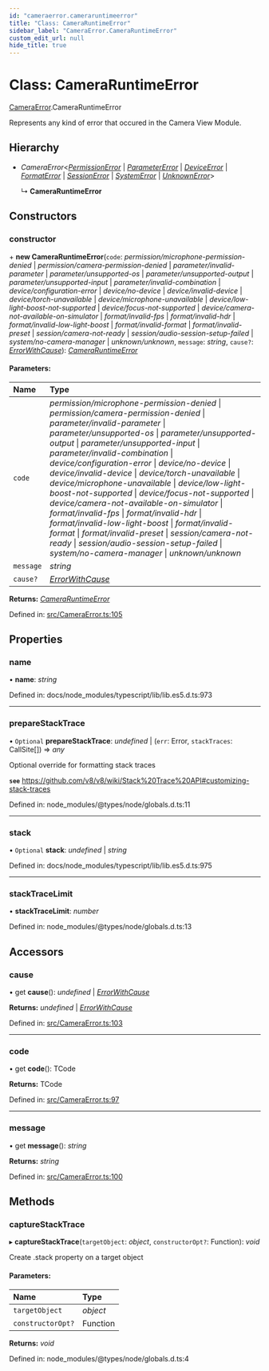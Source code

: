 ```yaml
---
id: "cameraerror.cameraruntimeerror"
title: "Class: CameraRuntimeError"
sidebar_label: "CameraError.CameraRuntimeError"
custom_edit_url: null
hide_title: true
---
```


# Class: CameraRuntimeError

[CameraError](../modules/cameraerror.md).CameraRuntimeError

Represents any kind of error that occured in the Camera View Module.

## Hierarchy

* *CameraError*<[*PermissionError*](../modules/cameraerror.md#permissionerror) \| [*ParameterError*](../modules/cameraerror.md#parametererror) \| [*DeviceError*](../modules/cameraerror.md#deviceerror) \| [*FormatError*](../modules/cameraerror.md#formaterror) \| [*SessionError*](../modules/cameraerror.md#sessionerror) \| [*SystemError*](../modules/cameraerror.md#systemerror) \| [*UnknownError*](../modules/cameraerror.md#unknownerror)\>

  ↳ **CameraRuntimeError**

## Constructors

### constructor

\+ **new CameraRuntimeError**(`code`: *permission/microphone-permission-denied* \| *permission/camera-permission-denied* \| *parameter/invalid-parameter* \| *parameter/unsupported-os* \| *parameter/unsupported-output* \| *parameter/unsupported-input* \| *parameter/invalid-combination* \| *device/configuration-error* \| *device/no-device* \| *device/invalid-device* \| *device/torch-unavailable* \| *device/microphone-unavailable* \| *device/low-light-boost-not-supported* \| *device/focus-not-supported* \| *device/camera-not-available-on-simulator* \| *format/invalid-fps* \| *format/invalid-hdr* \| *format/invalid-low-light-boost* \| *format/invalid-format* \| *format/invalid-preset* \| *session/camera-not-ready* \| *session/audio-session-setup-failed* \| *system/no-camera-manager* \| *unknown/unknown*, `message`: *string*, `cause?`: [*ErrorWithCause*](../interfaces/cameraerror.errorwithcause.md)): [*CameraRuntimeError*](cameraerror.cameraruntimeerror.md)

#### Parameters:

Name | Type |
:------ | :------ |
`code` | *permission/microphone-permission-denied* \| *permission/camera-permission-denied* \| *parameter/invalid-parameter* \| *parameter/unsupported-os* \| *parameter/unsupported-output* \| *parameter/unsupported-input* \| *parameter/invalid-combination* \| *device/configuration-error* \| *device/no-device* \| *device/invalid-device* \| *device/torch-unavailable* \| *device/microphone-unavailable* \| *device/low-light-boost-not-supported* \| *device/focus-not-supported* \| *device/camera-not-available-on-simulator* \| *format/invalid-fps* \| *format/invalid-hdr* \| *format/invalid-low-light-boost* \| *format/invalid-format* \| *format/invalid-preset* \| *session/camera-not-ready* \| *session/audio-session-setup-failed* \| *system/no-camera-manager* \| *unknown/unknown* |
`message` | *string* |
`cause?` | [*ErrorWithCause*](../interfaces/cameraerror.errorwithcause.md) |

**Returns:** [*CameraRuntimeError*](cameraerror.cameraruntimeerror.md)

Defined in: [src/CameraError.ts:105](https://github.com/cuvent/react-native-vision-camera/blob/c314255/src/CameraError.ts#L105)

## Properties

### name

• **name**: *string*

Defined in: docs/node_modules/typescript/lib/lib.es5.d.ts:973

___

### prepareStackTrace

• `Optional` **prepareStackTrace**: *undefined* \| (`err`: Error, `stackTraces`: CallSite[]) => *any*

Optional override for formatting stack traces

**`see`** https://github.com/v8/v8/wiki/Stack%20Trace%20API#customizing-stack-traces

Defined in: node_modules/@types/node/globals.d.ts:11

___

### stack

• `Optional` **stack**: *undefined* \| *string*

Defined in: docs/node_modules/typescript/lib/lib.es5.d.ts:975

___

### stackTraceLimit

• **stackTraceLimit**: *number*

Defined in: node_modules/@types/node/globals.d.ts:13

## Accessors

### cause

• get **cause**(): *undefined* \| [*ErrorWithCause*](../interfaces/cameraerror.errorwithcause.md)

**Returns:** *undefined* \| [*ErrorWithCause*](../interfaces/cameraerror.errorwithcause.md)

Defined in: [src/CameraError.ts:103](https://github.com/cuvent/react-native-vision-camera/blob/c314255/src/CameraError.ts#L103)

___

### code

• get **code**(): TCode

**Returns:** TCode

Defined in: [src/CameraError.ts:97](https://github.com/cuvent/react-native-vision-camera/blob/c314255/src/CameraError.ts#L97)

___

### message

• get **message**(): *string*

**Returns:** *string*

Defined in: [src/CameraError.ts:100](https://github.com/cuvent/react-native-vision-camera/blob/c314255/src/CameraError.ts#L100)

## Methods

### captureStackTrace

▸ **captureStackTrace**(`targetObject`: *object*, `constructorOpt?`: Function): *void*

Create .stack property on a target object

#### Parameters:

Name | Type |
:------ | :------ |
`targetObject` | *object* |
`constructorOpt?` | Function |

**Returns:** *void*

Defined in: node_modules/@types/node/globals.d.ts:4
